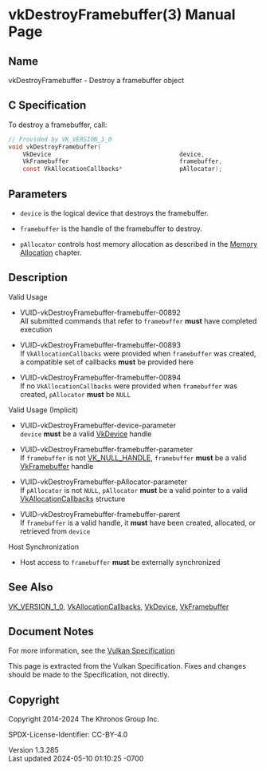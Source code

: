 # vkDestroyFramebuffer(3) Manual Page

## Name

vkDestroyFramebuffer - Destroy a framebuffer object



## <a href="#_c_specification" class="anchor"></a>C Specification

To destroy a framebuffer, call:

``` c
// Provided by VK_VERSION_1_0
void vkDestroyFramebuffer(
    VkDevice                                    device,
    VkFramebuffer                               framebuffer,
    const VkAllocationCallbacks*                pAllocator);
```

## <a href="#_parameters" class="anchor"></a>Parameters

- `device` is the logical device that destroys the framebuffer.

- `framebuffer` is the handle of the framebuffer to destroy.

- `pAllocator` controls host memory allocation as described in the <a
  href="https://registry.khronos.org/vulkan/specs/1.3-extensions/html/vkspec.html#memory-allocation"
  target="_blank" rel="noopener">Memory Allocation</a> chapter.

## <a href="#_description" class="anchor"></a>Description

Valid Usage

- <a href="#VUID-vkDestroyFramebuffer-framebuffer-00892"
  id="VUID-vkDestroyFramebuffer-framebuffer-00892"></a>
  VUID-vkDestroyFramebuffer-framebuffer-00892  
  All submitted commands that refer to `framebuffer` **must** have
  completed execution

- <a href="#VUID-vkDestroyFramebuffer-framebuffer-00893"
  id="VUID-vkDestroyFramebuffer-framebuffer-00893"></a>
  VUID-vkDestroyFramebuffer-framebuffer-00893  
  If `VkAllocationCallbacks` were provided when `framebuffer` was
  created, a compatible set of callbacks **must** be provided here

- <a href="#VUID-vkDestroyFramebuffer-framebuffer-00894"
  id="VUID-vkDestroyFramebuffer-framebuffer-00894"></a>
  VUID-vkDestroyFramebuffer-framebuffer-00894  
  If no `VkAllocationCallbacks` were provided when `framebuffer` was
  created, `pAllocator` **must** be `NULL`

Valid Usage (Implicit)

- <a href="#VUID-vkDestroyFramebuffer-device-parameter"
  id="VUID-vkDestroyFramebuffer-device-parameter"></a>
  VUID-vkDestroyFramebuffer-device-parameter  
  `device` **must** be a valid [VkDevice](https://registry.khronos.org/vulkan/specs/1.3-extensions/man/html/VkDevice.html) handle

- <a href="#VUID-vkDestroyFramebuffer-framebuffer-parameter"
  id="VUID-vkDestroyFramebuffer-framebuffer-parameter"></a>
  VUID-vkDestroyFramebuffer-framebuffer-parameter  
  If `framebuffer` is not [VK_NULL_HANDLE](https://registry.khronos.org/vulkan/specs/1.3-extensions/man/html/VK_NULL_HANDLE.html),
  `framebuffer` **must** be a valid [VkFramebuffer](https://registry.khronos.org/vulkan/specs/1.3-extensions/man/html/VkFramebuffer.html)
  handle

- <a href="#VUID-vkDestroyFramebuffer-pAllocator-parameter"
  id="VUID-vkDestroyFramebuffer-pAllocator-parameter"></a>
  VUID-vkDestroyFramebuffer-pAllocator-parameter  
  If `pAllocator` is not `NULL`, `pAllocator` **must** be a valid
  pointer to a valid [VkAllocationCallbacks](https://registry.khronos.org/vulkan/specs/1.3-extensions/man/html/VkAllocationCallbacks.html)
  structure

- <a href="#VUID-vkDestroyFramebuffer-framebuffer-parent"
  id="VUID-vkDestroyFramebuffer-framebuffer-parent"></a>
  VUID-vkDestroyFramebuffer-framebuffer-parent  
  If `framebuffer` is a valid handle, it **must** have been created,
  allocated, or retrieved from `device`

Host Synchronization

- Host access to `framebuffer` **must** be externally synchronized

## <a href="#_see_also" class="anchor"></a>See Also

[VK_VERSION_1_0](https://registry.khronos.org/vulkan/specs/1.3-extensions/man/html/VK_VERSION_1_0.html),
[VkAllocationCallbacks](https://registry.khronos.org/vulkan/specs/1.3-extensions/man/html/VkAllocationCallbacks.html),
[VkDevice](https://registry.khronos.org/vulkan/specs/1.3-extensions/man/html/VkDevice.html), [VkFramebuffer](https://registry.khronos.org/vulkan/specs/1.3-extensions/man/html/VkFramebuffer.html)

## <a href="#_document_notes" class="anchor"></a>Document Notes

For more information, see the <a
href="https://registry.khronos.org/vulkan/specs/1.3-extensions/html/vkspec.html#vkDestroyFramebuffer"
target="_blank" rel="noopener">Vulkan Specification</a>

This page is extracted from the Vulkan Specification. Fixes and changes
should be made to the Specification, not directly.

## <a href="#_copyright" class="anchor"></a>Copyright

Copyright 2014-2024 The Khronos Group Inc.

SPDX-License-Identifier: CC-BY-4.0

Version 1.3.285  
Last updated 2024-05-10 01:10:25 -0700
